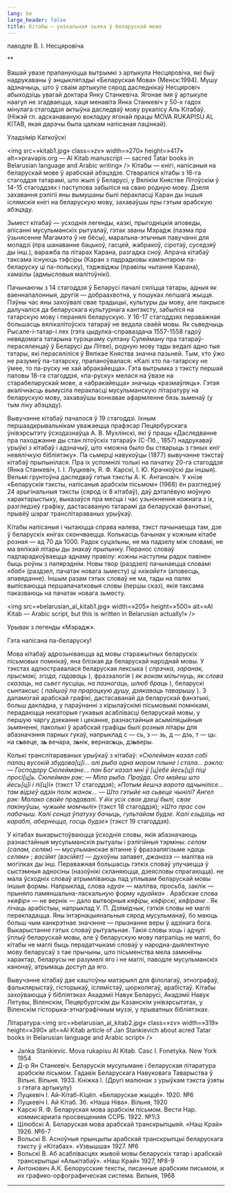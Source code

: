 ```yaml
---
lang: be
large_header: false
title: Кітабы — унікальная зьява ў беларускай мове
---
```



паводле В. І. Несцяровіча

 ** 

Вашай увазе прапануюцца вытрымкі з артыкула Несцяровіча, які быў надрукаваны ў энцыкляпэдыі «Беларуская Мова» (Менск:1994). Мушу адзначыць, што ў сваім артыкуле сярод даследнікаў Несцяровіч абыходзіць увагай доктара Янку Станкевіча. Ягонае імя ў артыкуле наагул не згадваецца, хаця менавіта Янка Станкевіч у 50-х гадох мінулага стагоддзя актыўна даследваў мову рукапісу Аль Кітабаў. (Ніжэй гл. адсканаваную вокладку ягонай працы MOVA RUKAPISU AL KITAB, якая дарэчы была цалкам напісаная лацінкай).

Уладзімір Каткоўскі

<img src=»kitab1.jpg» class=»zv» width=»270» height=»417» alt=»pravapis.org — Al Kitab manuscript — sacred Tatar books in Belarusian language and Arabic writing» /> Кітабы — кнігі, напісаныя на беларускай мове ў арабскай абэцэдзе. Ствараліся кітабы з 16-га стагоддзя татарамі, што жылі ў Беларусі, у Вялікім Княстве Літоўскім ў 14-15 стагоддзях і паступова забыліся на сваю родную мову. Дзеля захавання рэлігіі яны вымушаны былі перакласці Каран ды іншыя іслямскія кнігі на беларускую мову, захаваўшы пры гэтым арабскую абэцэду.

Зьмест кітабаў — усходнія легенды, казкі, прыгодніцкія аповеды, апісанні мусульманскіх рытуалаў, гэтак званы Мэрадж (паэма пра ўзьнясенне Магамэта ў не бёсы), маральна-этычныя павучанні для моладзі (пра шанаванне бацькоў, гасцей, жабракоў, сіротаў, суседзяў ды інш.), варажба па літарах Карана, разгадка сноў. Апрача кітабаў таксама існуюць тэфсіры (Каран з падрадковы камэнтаром па-беларуску ці па-польску), тэджвіджы (правілы чытання Карана), хамаілы (адмысловыя малітоўнікі).

Пачынаючы з 14 стагоддзя ў Беларусі пачалі сяліцца татары, адныя як ваеннапалонныя, другія — добраахвотна, у пошуках лепшага жыцця. Пэўны час яны захоўвалі свае традыцыі, культуры ды мову, але пакрысе далучаліся да беларускага культурнага кантэксту, забыліся на татарскую мову і перанялі беларускую. У 16-17 стагоддзях пераважная большасць вялікалітоўскіх татараў не  ведала сваёй мовы. Як сьведчыць Рысале-і-татар-і лех (гэта цыдулка-справаздача 1557-1558 гадоў невядомага татарына турэцкаму султану Сулейману пра татараў-перасяленцаў ў Беларусі ды Літве), родную мову тады ведалі адно тыя татары, які перасяліліся ў Вялікае Княства значна пазьней. Тым, хто ўжо не разумеў па-татарску, прапаноўвалася: «Калі хто па-татарску не  ўмее, то па-руску не хай абракайецца». Гэта вытрымка з тэксту першай паловы 18-га стагоддзя, «па-руску» мелася на ўвазе на старабеларускай мове, а «абракайецца» значыць «размаўляць». Гэтая акалічнасць вымусіла перакласці мусульманскую літаратуру на беларускую мову, захаваўшы вонкавае афармленне бязь зьменаў (у тым ліку абэцэду).

Вывучэнне кітабаў пачалося ў 19 стагоддзі. Іхным першаадкрывальнікам уважаецца прафэсар Пецярбурскага ўнівэрсытэту ўсходазнаўца А. В. Мухлінскі, які ў працы «Даследванне пра паходжанне ды стан літоўскіх татараў» (С-Пб., 1857) надрукаваў урыўкі з кітабаў і адзначыў, што «можна было бы стварыць з гэных кніг невялічкую бібліятэку». Па сьмерці навукоўцы (1877) вывучэнне тэкстаў кітабаў прыпынілася. Пра іх успомнілі толькі на пачатку 20-га стагоддзя (Янка Станкевіч, І. І. Луцкевіч, Я. Ф. Карскі, І. Ю. Крачкоўскі ды іншыя). Вельмі грунтоўна даследваў гэтыя тэксты А. К. Антановіч. У кнізе «Беларускія тэксты, напісаныя арабскім пісьмом» (1968) ён разгледзеў 24 арыгінальныя тэксты (сярод іх 8 кітабаў), даў дэталёвую моўную характарыстыку, выказаўся пра месца і час узьнікнення кожнага з іх, разгледзеў графіку, дастасаваную татарамі да беларускай фанэтыкі, прывёў шэраг транслітараваных урыўкаў.

Кітабы напісаныя і чытаюцца справа налева, тэкст пачынаецца там, дзе ў беларускіх кнігах скончваецца. Колькасць бачынак у кожным кітабе розная — ад 70 да 1000. Радок суцэльны, не ма падзелу між словамі, не ма вялікай літары ды знакаў прыпынку. Перанос словаў падпарадкоўваецца аднаму правілу: кожны наступны радок павінен быць роўны з папярэднім. Новы твор (раздзел) пачынаецца словамі  *»баб»*  (раздзел, пачатак новага зьместу) ці  *»хікайет»*  (аповесць, апавяданне). Іншым разам гэтых словаў не ма, тады на палях выпісваюцца першапачатковыя словы (першы сказ), якія таксама паказваюць на пачатак новага зьместу.

<img src=»belarusian_al_kitab1.jpg» width=»205» height=»500» alt=»Al Kitab — Arabic script, but this is written in Belarusian actually!» />

Урывак з легенды «Мэрадж».

Гэта напісана па-беларуску!

Мова кітабаў адрозьніваецца ад мовы старажытных беларускіх пісьмовых помнікаў, яна блізкая да беларускай народнай мовы. У тэкстах адлюстравалася беларуская лексыка ( *спрэчка, заранак, прысмакі, згода, гадаваць* ), фразэалогія ( *як вокам мільгнуць, як слова сказаць, на сьвет пусціць, на пазногаць, шлюб браць* ), беларускі сынтаксыс ( *пайшоў па прароцкую душу, дзякаваць таварышу* ). З дапамогай арабскай графікі, дастасаванай да беларускай фанэтыкі, больш дакладна, у параўнанні з кірылаўскімі пісьмовымі помнікамі, перадаюцца некаторыя гукавыя асаблівасці беларускай мовы, у першую чаргу дзеканне і цеканне, разнастайныя асыміляцыйныя зьмяненні, паколькі ў арабскай графіцы былі розныя літары для абазначэння парных гукаў, напрыклад с — сь, з — зь, д — дзь, т — ць: на с<strong>ь</strong>веце, з<strong>ь</strong> вечара, з<strong>ь</strong>нік, вернас<strong>ь</strong>ць, дз<strong>ь</strong>веры.

Колькі транслітараваных урыўкаў з кітабаў:  *»Сюлейман казал собі палац вусокій збудова[ц]і... алі рыба одна мором плыне і стала... рэкла: — Господару Сюлеймане... пан Бог казал мні ў [ц]ебе йесь[ц]і піці просі[ц]ь. Сюлейман рэк: — Міла рыба. Праўда. Ото майеш што йесь[ц]і і пі[ц]і»*  (тэкст 17 стагоддзя);  *»Потым йешчэ варота адчынілісе... там відзеў адзін полк жанок... — Што гэтыйе на сьвеце чынілі? Ангел рэк: Малако свайе прэдавалі. У йіх усіх свае дзеці былі, свае пакінуўшы, чужыйе мамчылі»*  (тэкст 18 стагоддзя);  *»Што прас сон пабачыш. Калі сонца ўпатуху бачыць, гультайом будзе. Калі езьдзіць на караблі, абернецца, госць будзе»*  (тэкст 19 стагоддзя).

У кітабах выкарыстоўваюцца ўсходнія словы, якія абазначаюць разнастайныя мусульманскія рытуалы і рэлігійныя тэрміны:  *селам (салам, селям)*  — мусульманскае вітанне ў фразэалягізьме  *»даць селям»* ;  *васійят (вэсійят)*  — духоўны запавет,  *джаназэ*  — малітва на могілках ды інш. Пераважная большасць гэткіх словаў улучаецца ў сыстэмныя адносіны (назоўнікі скланяюцца, дзеясловы спрагаюцца). не мала ўсходніх словаў атрымліваюць пад уплывам беларускай мовы іншыя формы. Напрыклад, слова  *»дуа»*  — малітва, просьба, заклік — прыняло памяншальна-ласкальную форму  *»дуайка»* . Арабскае слова  *»кяфір»*  — не вернік — дало вытворныя  *кяфіры, кяфірскі, кяфіране* . Як лічаць арабістыы, напрыклад У. П. Дзямідчык, гэткія словы не маглі перакладацца. Яны інтэрнацыянальныя сярод мусульманаў, бо маюць больш чым канкрэтнае значэнне — прызнанне веры ў адзінага бога. Выкарыстанне гэтых словаў рытуальнае. Такія словы хоць і адчулі ўплыў беларускай мовы, але ў беларускую мову патрапіць не маглі, бо кітабы не маглі быць перадатчыкамі словаў у народна-дыялектную мову беларусаў з тае прычыны, што пісьменства мела замкнёны характар, беларусы не разумелі яго і не маглі, паводле мусульманскіх канонаў, атрымаць доступ да яго.

Вывучэнне кітабаў дае каштоўны матэрыял для філолагаў, этнографаў, фальклярыстаў, гісторыкаў, іслямістаў, цюрколягаў, арабістаў. Кітабы захоўваюцца ў бібліятэках Акадэміі Навук Беларусі, Акадэміі Навук Летувы, Віленскім, Пецярбургскім ды Казанскім унівэрсытэтах, у Віленскім гісторыка-этнаграфічным музэі, у прыватных бібліятэках.

Літаратура:<img src=»belarusian_al_kitab2.jpg» class=»zv» width=»319» height=»390» alt=»Al Kitab article of Jan Stankievich about acred Tatar books in Belarusian language and Arabic script» />

<ul>
<li>Janka Stankievic. Mova rukapisu Al Kitab. Casc I. Fonetyka. New York 1954</li>
<li>Д-р Ян Станкевіч. Беларускія мусульмане і беларуская літаратура арабскім пісьмом. Гадавік Беларускага Навуковага Таварыства ў Вільні. Вільня. 1933. Кніжка І. (Другі малюнак з урыўкам тэкста ўзяты з гэтага артыкулу)</li>
<li>Луцкевіч І. Ай-Кітаб-Кіцёп. «Беларускае жыццё». 1920. №6</li>
<li>Луцкевіч І. Ай Кітаб. Зб. «Наша Ніва». Вільня, 1920</li>
<li>Карскі Я. Ф. Беларуская мова арабскім пісьмом. Вести Нар. коммисариата просвещенияя ССРБ. 1922. №1\3</li>
<li>Шлюбскі А. Беларуская мова арабскай транскрыпцыяй. «Наш Край» 1926. №6-7</li>
<li>Вольскі В. Асноўныя прынцыпы арабскай транскрыпцыі беларускага тэксту ў «Кітабах». «Узвышша» 1927. №6</li>
<li>Вольскі В. Аб асаблівасцях жывой мовы беларускіх татар і арабскай транскрыпцыі «Алькітабаў». «Наш Край» 1927, №8-9</li>
<li>Антонович А.К. Белорусские тексты, писанные арабским письмом, и их графико-орфографическая система. Вильня, 1968</li>
</ul>
<hr />
